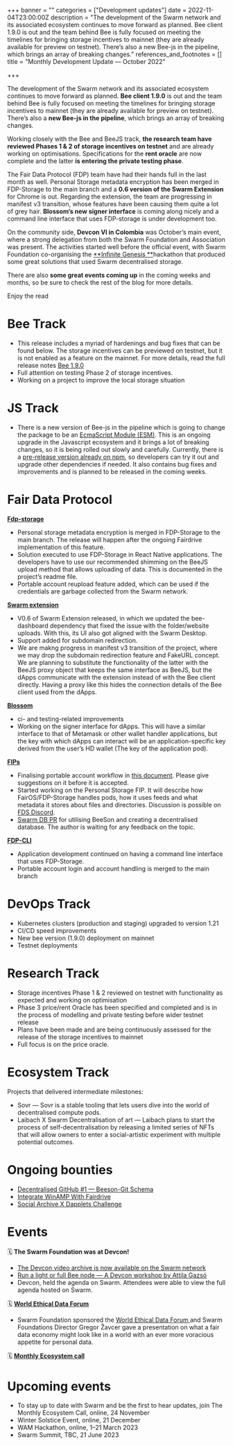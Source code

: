 +++
banner = ""
categories = ["Development updates"]
date = 2022-11-04T23:00:00Z
description = "The development of the Swarm network and its associated ecosystem continues to move forward as planned. Bee client 1.9.0 is out and the team behind Bee is fully focused on meeting the timelines for bringing storage incentives to mainnet (they are already available for preview on testnet). There’s also a new Bee-js in the pipeline, which brings an array of breaking changes."
references_and_footnotes = []
title = "Monthly Development Update — October 2022"

+++

The development of the Swarm network and its associated ecosystem continues to move forward as planned. **Bee client 1.9.0** is out and the team behind Bee is fully focused on meeting the timelines for bringing storage incentives to mainnet (they are already available for preview on testnet). There’s also a **new Bee-js in the pipeline**, which brings an array of breaking changes.

Working closely with the Bee and BeeJS track, **the research team have reviewed Phases 1 & 2 of storage incentives on testnet** and are already working on optimisations. Specifications for the **rent oracle** are now complete and the latter **is entering the private testing phase**.

The Fair Data Protocol (FDP) team have had their hands full in the last month as well. Personal Storage metadata encryption has been merged in FDP-Storage to the main branch and a **0.6 version of the Swarm Extension** for Chrome is out. Regarding the extension, the team are progressing in manifest v3 transition, whose features have been causing them quite a lot of grey hair. **Blossom’s new signer interface** is coming along nicely and a command line interface that uses FDP-storage is under development too.

On the community side, **Devcon VI in Colombia** was October’s main event, where a strong delegation from both the Swarm Foundation and Association was present. The activities started well before the official event, with Swarm Foundation co-organising the [**Infinite Genesis **](https://infinite-hackathons.eth.limo/#/)hackathon that produced some great solutions that used Swarm decentralised storage.

There are also **some great events coming up** in the coming weeks and months, so be sure to check the rest of the blog for more details.

Enjoy the read

# **Bee Track**

- This release includes a myriad of hardenings and bug fixes that can be found below. The storage incentives can be previewed on testnet, but it is not enabled as a feature on the mainnet. For more details, read the full release notes [Bee 1.9.0](https://github.com/ethersphere/bee/releases/tag/v1.9.0)
- Full attention on testing Phase 2 of storage incentives.
- Working on a project to improve the local storage situation

# **JS Track**

- There is a new version of Bee-js in the pipeline which is going to change the package to be an [EcmaScript Module (ESM)](https://developer.mozilla.org/en-US/docs/Web/JavaScript/Guide/Modules). This is an ongoing upgrade in the Javascript ecosystem and it brings a lot of breaking changes, so it is being rolled out slowly and carefully. Currently, there is a [pre-release version already on npm](https://www.npmjs.com/package/@ethersphere/bee-js/v/6.0.0-pre.0), so developers can try it out and upgrade other dependencies if needed. It also contains bug fixes and improvements and is planned to be released in the coming weeks.

# **Fair Data Protocol**

[**Fdp-storage**](https://github.com/fairDataSociety/fdp-storage)

- Personal storage metadata encryption is merged in FDP-Storage to the main branch. The release will happen after the ongoing Fairdrive implementation of this feature.
- Solution executed to use FDP-Storage in React Native applications. The developers have to use our recommended shimming on the BeeJS upload method that allows uploading of data. This is documented in the project’s readme file.
- Portable account reupload feature added, which can be used if the credentials are garbage collected from the Swarm network.

[**Swarm extension**](https://github.com/ethersphere/swarm-extension)

- V0.6 of Swarm Extension released, in which we updated the bee-dashboard dependency that fixed the issue with the folder/website uploads. With this, its UI also got aligned with the Swarm Desktop.
- Support added for subdomain redirection.
- We are makng progress in manifest v3 transition of the project, where we may drop the subdomain redirection feature and FakeURL concept. We are planning to substitute the functionality of the latter with the BeeJS proxy object that keeps the same interface as BeeJS, but the dApps communicate with the extension instead of with the Bee client directly. Having a proxy like this hides the connection details of the Bee client used from the dApps.

[**Blossom**](https://github.com/fairDataSociety/blossom)

- ci- and testing-related improvements
- Working on the signer interface for dApps. This will have a similar interface to that of Metamask or other wallet handler applications, but the key with which dApps can interact will be an application-specific key derived from the user’s HD wallet (The key of the application pod).

[**FIPs**](https://github.com/fairDataSociety/FIPs)

- Finalising portable account workflow in [this document](https://github.com/fairDataSociety/FIPs/blob/301bf00e2ab4c784a8a0c212e57a667f7f3d8577/text/0059-portable-account.md). Please give suggestions on it before it is accepted.
- Started working on the Personal Storage FIP. It will describe how FairOS/FDP-Storage handles pods, how it uses feeds and what metadata it stores about files and directories. Discussion is possible on [FDS Discord](https://discord.gg/KrVTmahcUA).
- [Swarm DB PR](https://github.com/fairDataSociety/FIPs/pull/60/files) for utilising BeeSon and creating a decentralised database. The author is waiting for any feedback on the topic.

[**FDP-CLI**](https://github.com/fairDataSociety/fdp-cli)

- Application development continued on having a command line interface that uses FDP-Storage.
- Portable account login and account handling is merged to the main branch

# **DevOps Track**

- Kubernetes clusters (production and staging) upgraded to version 1.21
- CI/CD speed improvements
- New bee version (1.9.0) deployment on mainnet
- Testnet deployments

# **Research Track**

- Storage incentives Phase 1 & 2 reviewed on testnet with functionality as expected and working on optimisation
- Phase 3 price/rent Oracle has been specified and completed and is in the process of modelling and private testing before wider testnet release
- Plans have been made and are being continuously assessed for the release of the storage incentives to mainnet
- Full focus is on the price oracle.

# **Ecosystem Track**

Projects that delivered intermediate milestones:

- Sovr — Sovr is a stable tooling that lets users dive into the world of decentralised compute pods.
- Laibach X Swarm Decentralisation of art — Laibach plans to start the process of self-decentralisation by releasing a limited series of NFTs that will allow owners to enter a social-artistic experiment with multiple potential outcomes.

# **Ongoing bounties**

- [Decentralised GitHub #1 — Beeson-Git Schema](https://gitcoin.co/issue/29430)
- [Integrate WinAMP With Fairdrive](https://gitcoin.co/issue/29335)
- [Social Archive X Dapplets Challenge](https://gitcoin.co/issue/29165)

# **Events**

🗓️ **The Swarm Foundation was at Devcon!**

- [The Devcon video archive is now available on the Swarm network](https://medium.com/ethereum-swarm/through-etherna-the-devcon-video-archive-is-now-available-on-the-swarm-network-66d4583df8c0)
- [Run a light or full Bee node — A Devcon workshop by Attila Gazsó](https://medium.com/ethereum-swarm/run-a-light-or-full-bee-node-a-devcon-workshop-by-attila-gazs%C3%B3-9730ee38cc33)
- Devcon, held the agenda on Swarm. Attendees were able to view the full agenda hosted on Swarm.

🗓️ [**World Ethical Data Forum**](https://worldethicaldataforum.org/)

- Swarm Foundation sponsored the [World Ethical Data Forum ](https://worldethicaldataforum.org/)and Swarm Foundations Director Gregor Žavcer gave a presentation on what a fair data economy might look like in a world with an ever more voracious appetite for personal data.

🗓️ [**Monthly Ecosystem call**](https://medium.com/ethereum-swarm/monthly-ecosystem-call-27-10-2022-recap-4751610f2127)

# **Upcoming events**

- To stay up to date with Swarm and be the first to hear updates, join The Monthly Ecosystem Call, online, 24 November
- Winter Solstice Event, online, 21 December
- WAM Hackathon, online, 1–21 March 2023
- Swarm Summit, TBC, 21 June 2023
